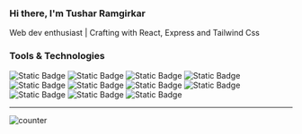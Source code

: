 ### Hi there, I'm Tushar Ramgirkar
Web dev enthusiast | Crafting with React, Express and Tailwind Css 
### Tools & Technologies
<img alt="Static Badge" src="https://img.shields.io/badge/HTML-red?style=plastic&color=blue">  <img alt="Static Badge" src="https://img.shields.io/badge/CSS-red?style=plastic&color=blue">  <img alt="Static Badge" src="https://img.shields.io/badge/JavaScript-red?style=plastic&color=blue">  <img alt="Static Badge" src="https://img.shields.io/badge/React-red?style=plastic&color=blue">  <img alt="Static Badge" src="https://img.shields.io/badge/Express-red?style=plastic&color=blue">  <img alt="Static Badge" src="https://img.shields.io/badge/Tailwind-red?style=plastic&color=blue">  <img alt="Static Badge" src="https://img.shields.io/badge/Python-red?style=plastic&color=blue">  <img alt="Static Badge" src="https://img.shields.io/badge/MySQL-red?style=plastic&color=blue">  <img alt="Static Badge" src="https://img.shields.io/badge/SQLite-red?style=plastic&color=blue">  <img alt="Static Badge" src="https://img.shields.io/badge/MongoDB-red?style=plastic&color=blue">  <img alt="Static Badge" src="https://img.shields.io/badge/React Native-red?style=plastic&color=blue">

<hr />
<img src="https://komarev.com/ghpvc/?username=myself-tusharr" alt="counter" />
